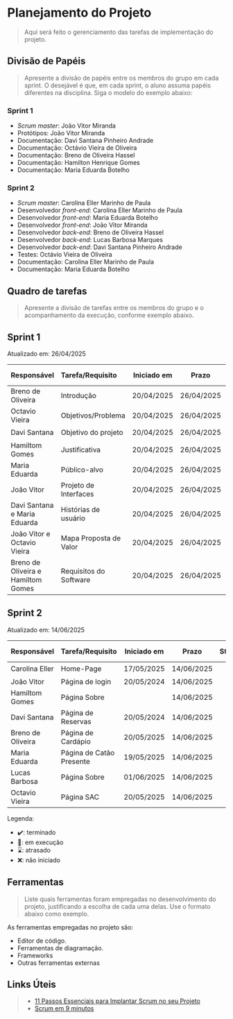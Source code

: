 # Planejamento do Projeto

> Aqui será feito o gerenciamento das tarefas de implementação do projeto.

## Divisão de Papéis

> Apresente a divisão de papéis entre os membros do grupo em cada sprint. O desejável é que, em cada sprint, o aluno assuma papéis diferentes na disciplina. Siga o modelo do exemplo abaixo:

### Sprint 1
- _Scrum master_: João Vitor Miranda
- Protótipos: João Vitor Miranda
- Documentação: Davi Santana Pinheiro Andrade
- Documentação: Octávio Vieira de Oliveira
- Documentação: Breno de Oliveira Hassel
- Documentação: Hamilton Henrique Gomes
- Documentação: Maria Eduarda Botelho

### Sprint 2
- _Scrum master_: Carolina Eller Marinho de Paula
- Desenvolvedor _front-end_: Carolina Eller Marinho de Paula
- Desenvolvedor _front-end_: Maria Eduarda Botelho
- Desenvolvedor _front-end_: João Vitor Miranda
- Desenvolvedor _back-end_: Breno de Oliveira Hassel
- Desenvolvedor _back-end_: Lucas Barbosa Marques
- Desenvolvedor _back-end_: Davi Santana Pinheiro Andrade
- Testes: Octávio Vieira de Oliveira
- Documentação: Carolina Eller Marinho de Paula
- Documentação: Maria Eduarda Botelho

## Quadro de tarefas

> Apresente a divisão de tarefas entre os membros do grupo e o acompanhamento da execução, conforme exemplo abaixo.

## Sprint 1

Atualizado em: 26/04/2025

| Responsável   | Tarefa/Requisito | Iniciado em    | Prazo      | Status | Terminado em    |
| :----         |    :----         |      :----:    | :----:     | :----: | :----:          |
| Breno de Oliveira        | Introdução | 20/04/2025     | 26/04/2025 | ✔️    | 25/04/2025      |
| Octavio Vieira        | Objetivos/Problema    | 20/04/2025     | 26/04/2025 | ✔️    | 25/04/2025      |
| Davi Santana       | Objetivo do projeto    | 20/04/2025     | 26/04/2025 | ✔️    | 25/04/2025      |
| Hamiltom Gomes       | Justificativa    | 20/04/2025     | 26/04/2025 | ✔️    | 25/04/2025      |
| Maria Eduarda        | Público-alvo    | 20/04/2025     | 26/04/2025 | ✔️    | 25/04/2025      |
| João Vitor     | Projeto de Interfaces    | 20/04/2025     | 26/04/2025 | ✔️    | 25/04/2025      |
| Davi Santana e Maria Eduarda        | Histórias de usuário  | 20/04/2025     | 26/04/2025 | ✔️     |    20/04/2025             |
| João Vitor e Octavio Vieira        | Mapa Proposta de Valor  | 20/04/2025     | 26/04/2025 | ✔️     |    20/04/2025             |
| Breno de Oliveira e Hamiltom Gomes        | Requisitos do Software  | 20/04/2025     | 26/04/2025 | ✔️     |    20/04/2025             |


## Sprint 2

Atualizado em: 14/06/2025

| Responsável   | Tarefa/Requisito | Iniciado em    | Prazo      | Status | Terminado em    |
| :----         |    :----         |      :----:    | :----:     | :----: | :----:          |
| Carolina Eller        | Home-Page        | 17/05/2025     | 14/06/2025 | ✔️    | 23/05/2025      |
| João Vitor        | Página de login  | 20/05/2024     | 14/06/2025 | 📝     |                 |
| Hamiltom Gomes        | Página Sobre |      | 14/06/2025 | ❌    |       |
| Davi Santana        | Página de Reservas  | 20/05/2024     | 14/06/2025 | 📝     |                 |
| Breno de Oliveira       | Página de Cardápio        | 20/05/2025     | 14/06/2025 | ✔️    | 13/06/2025      |
| Maria Eduarda       | Página de Catão Presente        | 19/05/2025     | 14/06/2025 | ✔️    | 24/05/2025      |
| Lucas Barbosa     | Página Sobre        |  01/06/2025   | 14/06/2025 | 📝    |      |
| Octavio Vieira       | Página SAC        | 20/05/2025     | 14/06/2025 | 📝    |       |
Legenda:
- ✔️: terminado
- 📝: em execução
- ⌛: atrasado
- ❌: não iniciado

## Ferramentas

> Liste quais ferramentas foram empregadas no desenvolvimento do  projeto, justificando a escolha de cada uma delas. Use o formato abaixo como exemplo.

As ferramentas empregadas no projeto são:

- Editor de código.
- Ferramentas de diagramação.
- Frameworks 
- Outras ferramentas externas


## Links Úteis
> - [11 Passos Essenciais para Implantar Scrum no seu Projeto](https://mindmaster.com.br/scrum-11-passos/)
> - [Scrum em 9 minutos](https://www.youtube.com/watch?v=XfvQWnRgxG0)


